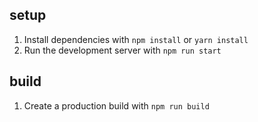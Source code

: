 ## setup
1. Install dependencies with `npm install` or `yarn install`
2. Run the development server with `npm run start`

## build 
1. Create a production build with `npm run build`